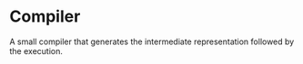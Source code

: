 # Compiler
A small compiler that generates the intermediate representation followed by the execution.

